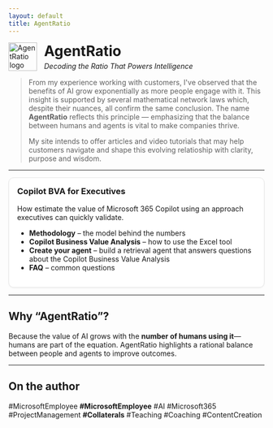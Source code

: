 ```yaml
---
layout: default
title: AgentRatio
---
```


<style>
.header { display: flex; align-items: center; gap: 14px; margin-bottom: 8px; }
.header img { height: 56px; width: auto; }
.cards { display: grid; gap: 16px; grid-template-columns: repeat(auto-fit, minmax(260px, 1fr)); }
.card { border: 1px solid #e6e6e6; border-radius: 10px; padding: 16px; background: #fff; box-shadow: 0 1px 3px rgba(0,0,0,.06); }
.card h3 { margin-top: 0; }
#main-content { max-width: 900px; }
</style>

<div class="header">
  <img src="{{ '/assets/img/logo.png' | relative_url }}" alt="AgentRatio logo">
  <div>
    <h1 style="margin:0;">AgentRatio</h1>
    <p style="margin:4px 0 0 0;"><em>Decoding the Ratio That Powers Intelligence</em></p>
  </div>
</div>

> From my experience working with customers, I've observed that the benefits of AI grow exponentially as more people engage with it. This insight is supported by several mathematical network laws which, despite their nuances, all confirm the same conclusion. The name **AgentRatio** reflects this principle — emphasizing that the balance between humans and agents is vital to make companies thrive.
>
> My site intends to offer articles and video tutorials that may help customers navigate and shape this evolving relatioship with clarity, purpose and wisdom.

---
<div class="cards" id="bva">
  <div class="card">
    <h3>Copilot BVA for Executives</h3>
    <p>How estimate the value of Microsoft 365 Copilot using an approach executives can quickly validate.</p>
    <ul>
      <li><strong>Methodology</strong> – the model behind the numbers</li>
      <li><strong>Copilot Business Value Analysis</strong> – how to use the Excel tool</li>
      <li><strong>Create your agent</strong> – build a retrieval agent that answers questions about the Copilot Business Value Analysis</li>
      <li><strong>FAQ</strong> – common questions</li>
    </ul>
  </div>
</div>

---

## Why “AgentRatio”?

Because the value of AI grows with the **number of humans using it**—humans are part of the equation. AgentRatio highlights a rational balance between people and agents to improve outcomes.

---

## On the author

#MicrosoftEmployee 
<strong>#MicrosoftEmployee</strong> #AI #Microsoft365 #ProjectManagement
<strong>#Collaterals</strong> #Teaching #Coaching #ContentCreation

